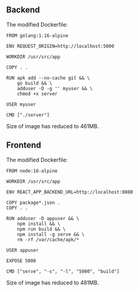 ## Backend

The modified Dockerfile:

```
FROM golang:1.16-alpine

ENV REQUEST_ORIGIN=http://localhost:5000

WORKDIR /usr/src/app

COPY . .

RUN apk add --no-cache git && \
    go build && \
    adduser -D -g '' myuser && \
    chmod +x server

USER myuser

CMD ["./server"]

```

Size of image has reduced to 461MB.

## Frontend

The modified Dockerfile:

```
FROM node:16-alpine

WORKDIR /usr/src/app

ENV REACT_APP_BACKEND_URL=http://localhost:8080

COPY package*.json .
COPY . .

RUN adduser -D appuser && \
    npm install && \
    npm run build && \
    npm install -g serve && \
    rm -rf /var/cache/apk/*

USER appuser

EXPOSE 5000

CMD ["serve", "-s", "-l", "5000", "build"]

```
Size of image has reduced to 481MB.

